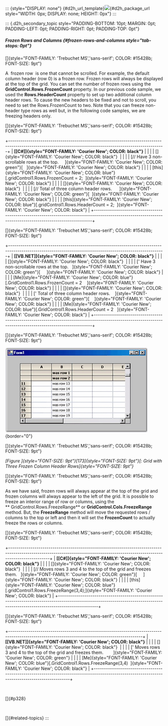 ::: {style="DISPLAY: none"}
[](ms-xhelp:///?Id=d2h_url_template){#d2h_url_template}![](!package_url!){#d2h_package_url style="WIDTH: 0px; DISPLAY: none; HEIGHT: 0px"}
:::

::: {.d2h_secondary_topic style="PADDING-BOTTOM: 10pt; MARGIN: 0pt; PADDING-LEFT: 0pt; PADDING-RIGHT: 0pt; PADDING-TOP: 0pt"}
##### Frozen Rows and Columns {#frozen-rows-and-columns style="tab-stops: 0pt"}

[]{style="FONT-FAMILY: 'Trebuchet MS','sans-serif'; COLOR: #15428b; FONT-SIZE: 9pt"} 

A  frozen row  is one that cannot be scrolled. For example, the default column header (row 0) is a frozen row. Frozen rows will always be displayed at the top of the grid. You can set the number of frozen rows using the  **GridControl.Rows.FrozenCount** property. In our previous code sample, we used the **Rows.HeaderCount** property to set up two additional column header rows. To cause the new headers to be fixed and not to scroll, you need to set the Rows.FrozenCount to two. Note that you can freeze non-header type rows as well but, in the following code samples, we are freezing headers only.

[]{style="FONT-FAMILY: 'Trebuchet MS','sans-serif'; COLOR: #15428b; FONT-SIZE: 9pt"} 

+-----------------------------------------------------------------------------------------------------------------------------------------------------------+
| **[\[C#\]]{style="FONT-FAMILY: 'Courier New'; COLOR: black"}**                                                                                            |
|                                                                                                                                                           |
| []{style="FONT-FAMILY: 'Courier New'; COLOR: black"}                                                                                                      |
|                                                                                                                                                           |
| [// Have 3 non-scrollable rows at the top.     ]{style="FONT-FAMILY: 'Courier New'; COLOR: green"}[   ]{style="FONT-FAMILY: 'Courier New'; COLOR: black"} |
|                                                                                                                                                           |
| [this]{style="FONT-FAMILY: 'Courier New'; COLOR: blue"}[.gridControl1.Rows.FrozenCount = 2;  ]{style="FONT-FAMILY: 'Courier New'; COLOR: black"}          |
|                                                                                                                                                           |
| []{style="FONT-FAMILY: 'Courier New'; COLOR: black"}                                                                                                      |
|                                                                                                                                                           |
| [// Total of three column header rows.      ]{style="FONT-FAMILY: 'Courier New'; COLOR: green"}[  ]{style="FONT-FAMILY: 'Courier New'; COLOR: black"}     |
|                                                                                                                                                           |
| [this]{style="FONT-FAMILY: 'Courier New'; COLOR: blue"}[.gridControl1.Rows.HeaderCount = 2;  ]{style="FONT-FAMILY: 'Courier New'; COLOR: black"}          |
+-----------------------------------------------------------------------------------------------------------------------------------------------------------+

[]{style="FONT-FAMILY: 'Trebuchet MS','sans-serif'; COLOR: #15428b; FONT-SIZE: 9pt"} 

+-----------------------------------------------------------------------------------------------------------------------------------------------------------+
| **[\[VB.NET\]]{style="FONT-FAMILY: 'Courier New'; COLOR: black"}**                                                                                        |
|                                                                                                                                                           |
| []{style="FONT-FAMILY: 'Courier New'; COLOR: black"}                                                                                                      |
|                                                                                                                                                           |
| [\' Have 3 non-scrollable rows at the top.   ]{style="FONT-FAMILY: 'Courier New'; COLOR: green"}[     ]{style="FONT-FAMILY: 'Courier New'; COLOR: black"} |
|                                                                                                                                                           |
| [Me]{style="FONT-FAMILY: 'Courier New'; COLOR: blue"}[.GridControl1.Rows.FrozenCount = 2    ]{style="FONT-FAMILY: 'Courier New'; COLOR: black"}           |
|                                                                                                                                                           |
| []{style="FONT-FAMILY: 'Courier New'; COLOR: black"}                                                                                                      |
|                                                                                                                                                           |
| [\' Total of three column header rows.    ]{style="FONT-FAMILY: 'Courier New'; COLOR: green"}[    ]{style="FONT-FAMILY: 'Courier New'; COLOR: black"}     |
|                                                                                                                                                           |
| [Me]{style="FONT-FAMILY: 'Courier New'; COLOR: blue"}[.GridControl1.Rows.HeaderCount = 2   ]{style="FONT-FAMILY: 'Courier New'; COLOR: black"}            |
+-----------------------------------------------------------------------------------------------------------------------------------------------------------+

[]{style="FONT-FAMILY: 'Trebuchet MS','sans-serif'; COLOR: #15428b; FONT-SIZE: 9pt"} 

![](ImagesExt/image91_234.jpg){border="0"}

[]{style="FONT-FAMILY: 'Trebuchet MS','sans-serif'; COLOR: #15428b; FONT-SIZE: 9pt"} 

*[Figure ]{style="FONT-SIZE: 9pt"}[173]{style="FONT-SIZE: 9pt"}[: Grid with Three Frozen Column Header Rows]{style="FONT-SIZE: 9pt"}*

[]{style="FONT-FAMILY: 'Trebuchet MS','sans-serif'; COLOR: #15428b; FONT-SIZE: 9pt"} 

As we have said, frozen rows will always appear at the top of the grid and frozen columns will always appear to the left of the grid. It is possible to freeze an interior range of row or columns, using the ** GridControl.Rows.FreezeRange** or **GridControl.Cols.FreezeRange** method. But, the **FreezeRange** method will move the requested rows / columns to the top or left and then it will set the **FrozenCount** to actually freeze the rows or columns.

[]{style="FONT-FAMILY: 'Trebuchet MS','sans-serif'; COLOR: #15428b; FONT-SIZE: 9pt"} 

+--------------------------------------------------------------------------------------------------------------------------------------------------------------------------------+
| **[\[C#\]]{style="FONT-FAMILY: 'Courier New'; COLOR: black"}**                                                                                                                 |
|                                                                                                                                                                                |
| []{style="FONT-FAMILY: 'Courier New'; COLOR: black"}                                                                                                                           |
|                                                                                                                                                                                |
| [// Moves rows 3 and 4 to the top of the grid and freezes them.   ]{style="FONT-FAMILY: 'Courier New'; COLOR: green"}[     ]{style="FONT-FAMILY: 'Courier New'; COLOR: black"} |
|                                                                                                                                                                                |
| [this]{style="FONT-FAMILY: 'Courier New'; COLOR: blue"}[.gridControl1.Rows.FreezeRange(3,4);]{style="FONT-FAMILY: 'Courier New'; COLOR: black"}                                |
+--------------------------------------------------------------------------------------------------------------------------------------------------------------------------------+

[]{style="FONT-FAMILY: 'Trebuchet MS','sans-serif'; COLOR: #15428b; FONT-SIZE: 9pt"} 

+------------------------------------------------------------------------------------------------------------------------------------------------+
| **[\[VB.NET\]]{style="FONT-FAMILY: 'Courier New'; COLOR: black"}**                                                                             |
|                                                                                                                                                |
| []{style="FONT-FAMILY: 'Courier New'; COLOR: black"}                                                                                           |
|                                                                                                                                                |
| [\' Moves rows 3 and 4 to the top of the grid and freezes them.        ]{style="FONT-FAMILY: 'Courier New'; COLOR: green"}                     |
|                                                                                                                                                |
| [Me]{style="FONT-FAMILY: 'Courier New'; COLOR: blue"}[.GridControl1.Rows.FreezeRange(3,4)  ]{style="FONT-FAMILY: 'Courier New'; COLOR: black"} |
+------------------------------------------------------------------------------------------------------------------------------------------------+

 

[]{#p328} 

 

[]{#related-topics}
:::
